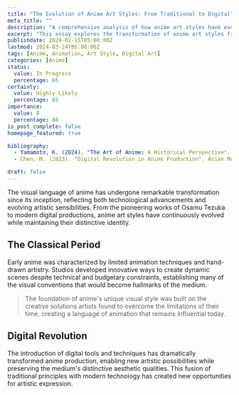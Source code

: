 ```yaml
---
title: "The Evolution of Anime Art Styles: From Traditional to Digital"
meta_title: ""
description: "A comprehensive analysis of how anime art styles have evolved over the decades"
excerpt: "This essay explores the transformation of anime art styles from the early days of hand-drawn animation to modern digital techniques. We examine the technological advances, artistic innovations, and cultural influences that have shaped the distinctive look of Japanese animation."
publishdate: 2024-02-15T05:00:00Z
lastmod: 2024-03-24T05:00:00Z
tags: [Anime, Animation, Art Style, Digital Art]
categories: [Anime]
status:
  value: In Progress
  percentage: 65
certainty:
  value: Highly Likely
  percentage: 85
importance:
  value: 8
  percentage: 80
is_post_complete: false
homepage_featured: true

bibliography:
  - Yamamoto, K. (2024). "The Art of Anime: A Historical Perspective". Animation Studies Journal, 12(2), 45-63.
  - Chen, M. (2023). "Digital Revolution in Anime Production". Asian Media Arts Review, 8(3), 112-134.

draft: false
---
```


The visual language of anime has undergone remarkable transformation since its inception, reflecting both technological advancements and evolving artistic sensibilities. From the pioneering works of Osamu Tezuka to modern digital productions, anime art styles have continuously evolved while maintaining their distinctive identity.

## The Classical Period

Early anime was characterized by limited animation techniques and hand-drawn artistry. Studios developed innovative ways to create dynamic scenes despite technical and budgetary constraints, establishing many of the visual conventions that would become hallmarks of the medium.

> The foundation of anime's unique visual style was built on the creative solutions artists found to overcome the limitations of their time, creating a language of animation that remains influential today.

## Digital Revolution

The introduction of digital tools and techniques has dramatically transformed anime production, enabling new artistic possibilities while preserving the medium's distinctive aesthetic qualities. This fusion of traditional principles with modern technology has created new opportunities for artistic expression.

